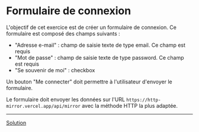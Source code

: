 # Formulaire de connexion

L'objectif de cet exercice est de créer un formulaire de connexion. Ce
formulaire est composé des champs suivants :

- "Adresse e-mail" : champ de saisie texte de type email. Ce champ est requis
- "Mot de passe" : champ de saisie texte de type password. Ce champ est requis
- "Se souvenir de moi" : checkbox

Un bouton "Me connecter" doit permettre à l'utilisateur d'envoyer le
formulaire.

Le formulaire doit envoyer les données sur l'URL
`https://http-mirror.vercel.app/api/mirror` avec la méthode HTTP la plus
adaptée.

<hr />

[Solution](./solution.html)
